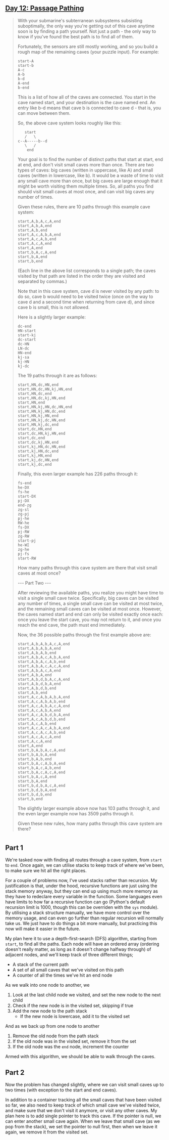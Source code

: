 ## [Day 12: Passage Pathing](https://adventofcode.com/2021/day/12) ##

>With your submarine's subterranean subsystems subsisting suboptimally, the only way you're getting out of this cave anytime soon is by finding a path yourself. Not just a path - the only way to know if you've found the best path is to find all of them.
>
>Fortunately, the sensors are still mostly working, and so you build a rough map of the remaining caves (your puzzle input). For example:
>```
>start-A
>start-b
>A-c
>A-b
>b-d
>A-end
>b-end
>```
>This is a list of how all of the caves are connected. You start in the cave named start, and your destination is the cave named end. An entry like b-d means that cave b is connected to cave d - that is, you can move between them.
>
>So, the above cave system looks roughly like this:
>```
>    start
>    /   \
>c--A-----b--d
>    \   /
>     end
>```
>Your goal is to find the number of distinct paths that start at start, end at end, and don't visit small caves more than once. There are two types of caves: big caves (written in uppercase, like A) and small caves (written in lowercase, like b). It would be a waste of time to visit any small cave more than once, but big caves are large enough that it might be worth visiting them multiple times. So, all paths you find should visit small caves at most once, and can visit big caves any number of times.
>
>Given these rules, there are 10 paths through this example cave system:
>```
>start,A,b,A,c,A,end
>start,A,b,A,end
>start,A,b,end
>start,A,c,A,b,A,end
>start,A,c,A,b,end
>start,A,c,A,end
>start,A,end
>start,b,A,c,A,end
>start,b,A,end
>start,b,end
>```
>(Each line in the above list corresponds to a single path; the caves visited by that path are listed in the order they are visited and separated by commas.)
>
>Note that in this cave system, cave d is never visited by any path: to do so, cave b would need to be visited twice (once on the way to cave d and a second time when returning from cave d), and since cave b is small, this is not allowed.
>
>Here is a slightly larger example:
>```
>dc-end
>HN-start
>start-kj
>dc-start
>dc-HN
>LN-dc
>HN-end
>kj-sa
>kj-HN
>kj-dc
>```
>The 19 paths through it are as follows:
>```
>start,HN,dc,HN,end
>start,HN,dc,HN,kj,HN,end
>start,HN,dc,end
>start,HN,dc,kj,HN,end
>start,HN,end
>start,HN,kj,HN,dc,HN,end
>start,HN,kj,HN,dc,end
>start,HN,kj,HN,end
>start,HN,kj,dc,HN,end
>start,HN,kj,dc,end
>start,dc,HN,end
>start,dc,HN,kj,HN,end
>start,dc,end
>start,dc,kj,HN,end
>start,kj,HN,dc,HN,end
>start,kj,HN,dc,end
>start,kj,HN,end
>start,kj,dc,HN,end
>start,kj,dc,end
>```
>Finally, this even larger example has 226 paths through it:
>```
>fs-end
>he-DX
>fs-he
>start-DX
>pj-DX
>end-zg
>zg-sl
>zg-pj
>pj-he
>RW-he
>fs-DX
>pj-RW
>zg-RW
>start-pj
>he-WI
>zg-he
>pj-fs
>start-RW
>```
>How many paths through this cave system are there that visit small caves at most once?
>
>--- Part Two ---
>
>After reviewing the available paths, you realize you might have time to visit a single small cave twice. Specifically, big caves can be visited any number of times, a single small cave can be visited at most twice, and the remaining small caves can be visited at most once. However, the caves named start and end can only be visited exactly once each: once you leave the start cave, you may not return to it, and once you reach the end cave, the path must end immediately.
>
>Now, the 36 possible paths through the first example above are:
>```
>start,A,b,A,b,A,c,A,end
>start,A,b,A,b,A,end
>start,A,b,A,b,end
>start,A,b,A,c,A,b,A,end
>start,A,b,A,c,A,b,end
>start,A,b,A,c,A,c,A,end
>start,A,b,A,c,A,end
>start,A,b,A,end
>start,A,b,d,b,A,c,A,end
>start,A,b,d,b,A,end
>start,A,b,d,b,end
>start,A,b,end
>start,A,c,A,b,A,b,A,end
>start,A,c,A,b,A,b,end
>start,A,c,A,b,A,c,A,end
>start,A,c,A,b,A,end
>start,A,c,A,b,d,b,A,end
>start,A,c,A,b,d,b,end
>start,A,c,A,b,end
>start,A,c,A,c,A,b,A,end
>start,A,c,A,c,A,b,end
>start,A,c,A,c,A,end
>start,A,c,A,end
>start,A,end
>start,b,A,b,A,c,A,end
>start,b,A,b,A,end
>start,b,A,b,end
>start,b,A,c,A,b,A,end
>start,b,A,c,A,b,end
>start,b,A,c,A,c,A,end
>start,b,A,c,A,end
>start,b,A,end
>start,b,d,b,A,c,A,end
>start,b,d,b,A,end
>start,b,d,b,end
>start,b,end
>```
>The slightly larger example above now has 103 paths through it, and the even larger example now has 3509 paths through it.
>
>Given these new rules, how many paths through this cave system are there?


#

## Part 1 ##

We're tasked now with finding all routes through a cave system, from `start` to `end`. Once again, we can utilise stacks to keep track of where we've been, to make sure we hit all the right places.

For a couple of problems now, I've used stacks rather than recursion. My justification is that, under the hood, recursive functions are just using the stack memory anyway, but they can end up using much more memory as they have to redeclare every variable in the function. Some languages even have limits to how far a recursive function can go (Python's default recursion limit is 1000, though this can be overriden with the `sys` module). By utilising a stack structure manually, we have more control over the memory usage, and can even go further than regular recursion will normally take us. We just have to do things a bit more manually, but practicing this now will make it easier in the future.

My plan here it to use a depth-first-search (DFS) algorithm, starting from `start`, to find all the paths. Each node will have an ordered array (ordering doesn't really matter, as long as it doesn't change halfway through) of adjacent nodes, and we'll keep track of three different things;
- A stack of the current path
- A set of all small caves that we've visited on this path
- A counter of all the times we've hit an end node

As we walk into one node to another, we

1. Look at the last child node we visited, and set the new node to the next child
1. Check if the new node is in the visited set, skipping if true
1. Add the new node to the path stack
    - If the new node is lowercase, add it to the visited set

And as we back up from one node to another

1. Remove the old node from the path stack
1. If the old node was in the visited set, remove it from the set
1. If the old node was the `end` node, increment the counter

Armed with this algorithm, we should be able to walk through the caves.

## Part 2 ##

Now the problem has changed slightly, where we can visit small caves up to two times (with exception to the start and end caves).

In addition to a container tracking all the small caves that have been visited so far, we also need to keep track of which small cave we've visited twice, and make sure that we don't visit it anymore, or visit any other caves. My plan here is to add single pointer to track this cave. If the pointer is null, we can enter another small cave again. When we leave that small cave (as we pop from the stack), we set the pointer to null first, then when we leave it again, we remove it from the visited set.